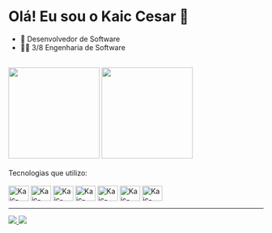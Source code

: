 # Olá! Eu sou o Kaic Cesar 👋 


- 📱 Desenvolvedor de Software
- 🧑‍🎓 3/8 Engenharia de Software
<br>

<div style="display: inline_block">
  <img height="180em" src="https://github-readme-stats.vercel.app/api?username=Kaic-Cesar&show_icons-true&theme=dark&include_all_commits-true&count_private-true"/>
  <img height="180em" src="https://github-readme-stats.vercel.app/api/top-langs/?username=Kaic-Cesar&layout=compact&langs_count=16&theme=dark"/>
</div>


<div style="display: inline_block"><br>
  Tecnologias que utilizo:
  <br>
  <br>
  <img align="center" alt="Kaic-Swift" height="30" width="40" src="https://cdn.jsdelivr.net/gh/devicons/devicon@latest/icons/swift/swift-original.svg"/>
  <img align="center" alt="Kaic-Swift" height="30" width="40" src="https://cdn.jsdelivr.net/gh/devicons/devicon@latest/icons/python/python-original.svg"/>
  <img align="center" alt="Kaic-Swift" height="30" width="40" src="https://cdn.jsdelivr.net/gh/devicons/devicon@latest/icons/html5/html5-original.svg"/>
  <img align="center" alt="Kaic-Swift" height="30" width="40" src="https://cdn.jsdelivr.net/gh/devicons/devicon@latest/icons/css3/css3-original.svg"/>
  <img align="center" alt="Kaic-Swift" height="30" width="40" src="https://cdn.jsdelivr.net/gh/devicons/devicon@latest/icons/git/git-original.svg"/>
  <img align="center" alt="Kaic-Swift" height="30" width="40" src="https://cdn.jsdelivr.net/gh/devicons/devicon@latest/icons/xcode/xcode-plain.svg"/>
  <img align="center" alt="Kaic-Swift" height="30" width="40" src="https://cdn.jsdelivr.net/gh/devicons/devicon@latest/icons/firebase/firebase-original.svg"/>
</div>
<hr>

<div>
    <a href="https://www.linkedin.com/in/kaic-cesar/" target="_blanck"><img src="https://img.shields.io/badge/LinkedIn-0077B5?style=for-the-badge&logo=linkedin&logoColor=white">
    <a href="mailto:kaic_cesar@hotmail.com" target="_blanck"><img src="https://img.shields.io/badge/Gmail-D14836?style=for-the-badge&logo=gmail&logoColor=white">
</div>
